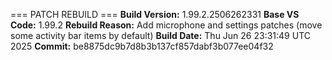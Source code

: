 === PATCH REBUILD ===
**Build Version:** 1.99.2.2506262331
**Base VS Code:** 1.99.2
**Rebuild Reason:** Add microphone and settings patches (move some activity bar items by default)
**Build Date:** Thu Jun 26 23:31:49 UTC 2025
**Commit:** be8875dc9b7d8b3b137cf857dabf3b077ee04f32
